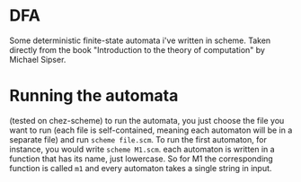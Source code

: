 # DFA
Some deterministic finite-state automata i've written in scheme. Taken directly from the book "Introduction to the theory of computation" by Michael Sipser.

# Running the automata  
(tested on chez-scheme) to run the automata, you just choose the file you want to run (each file is self-contained, meaning each automaton will
be in a separate file) and run `scheme file.scm`. To run the first automaton, for instance, you would write `scheme M1.scm`.
each automaton is written in a function that has its name, just lowercase. So for M1 the corresponding function is called `m1` and every automaton takes a single
string in input.
